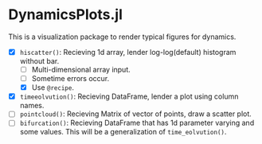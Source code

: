 # DynamicsPlots.jl

This is a visualization package to render typical figures for dynamics.

 - [x] `hiscatter()`: Recieving 1d array, lender log-log(default) histogram without bar.
   - [ ] Multi-dimensional array input.
   - [ ] Sometime errors occur.
   - [x] Use `@recipe`.
 - [x] `timeeolvution()`: Recieving DataFrame, lender a plot using column names.
 - [ ] `pointcloud()`: Recieving Matrix of vector of points, draw a scatter plot.
 - [ ] `bifurcation()`: Recieving DataFrame that has 1d parameter varying and some values. This will be a generalization of `time_eolvution()`.